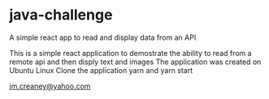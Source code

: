 # java-challenge
A simple react app to read and display data from an API

This is a simple react application to demostrate the ability to read from a remote api and then disply text and images
The application was created on Ubuntu Linux 
Clone the application
yarn 
and yarn start



jm.creaney@yahoo.com
